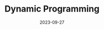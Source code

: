 ---
title: Dynamic Programming
icon: discover
date: 2023-09-27
dir:
  order: 10
category: leetcode
tag: dynamic programming
sticky: true
---